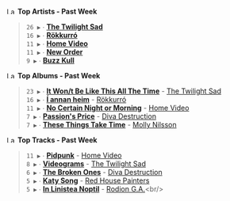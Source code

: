 <!--START_LASTFM_ARTISTS:{"period": "7day", "rows": 5}-->
<a href="https://last.fm" target="_blank"><img src="https://user-images.githubusercontent.com/17434202/215290617-e793598d-d7c9-428f-9975-156db1ba89cc.svg" alt="Last.fm Logo" width="18" height="13"/></a> **Top Artists - Past Week**

> `26 ▶️` ∙ **[The Twilight Sad](https://www.last.fm/music/The+Twilight+Sad)**<br/>
> `16 ▶️` ∙ **[Rökkurró](https://www.last.fm/music/R%C3%B6kkurr%C3%B3)**<br/>
> `11 ▶️` ∙ **[Home Video](https://www.last.fm/music/Home+Video)**<br/>
> `11 ▶️` ∙ **[New Order](https://www.last.fm/music/New+Order)**<br/>
> `9 ▶️` ∙ **[Buzz Kull](https://www.last.fm/music/Buzz+Kull)**<br/>
<!--END_LASTFM_ARTISTS-->

<!--START_LASTFM_ALBUMS:{"period": "7day", "rows": 5}-->
<a href="https://last.fm" target="_blank"><img src="https://user-images.githubusercontent.com/17434202/215290617-e793598d-d7c9-428f-9975-156db1ba89cc.svg" alt="Last.fm Logo" width="18" height="13"/></a> **Top Albums - Past Week**

> `23 ▶️` ∙ **[It Won/t Be Like This All The Time](https://www.last.fm/music/The+Twilight+Sad/It+Won%2Ft+Be+Like+This+All+The+Time)** - [The Twilight Sad](https://www.last.fm/music/The+Twilight+Sad)<br/>
> `16 ▶️` ∙ **[Í annan heim](https://www.last.fm/music/R%C3%B6kkurr%C3%B3/%C3%8D+annan+heim)** - [Rökkurró](https://www.last.fm/music/R%C3%B6kkurr%C3%B3)<br/>
> `11 ▶️` ∙ **[No Certain Night or Morning](https://www.last.fm/music/Home+Video/No+Certain+Night+or+Morning)** - [Home Video](https://www.last.fm/music/Home+Video)<br/>
> `7 ▶️` ∙ **[Passion's Price](https://www.last.fm/music/Diva+Destruction/Passion%27s+Price)** - [Diva Destruction](https://www.last.fm/music/Diva+Destruction)<br/>
> `7 ▶️` ∙ **[These Things Take Time](https://www.last.fm/music/Molly+Nilsson/These+Things+Take+Time)** - [Molly Nilsson](https://www.last.fm/music/Molly+Nilsson)<br/>
<!--END_LASTFM_ALBUMS-->

<!--START_LASTFM_TRACKS:{"period": "7day", "rows": 5}-->
<a href="https://last.fm" target="_blank"><img src="https://user-images.githubusercontent.com/17434202/215290617-e793598d-d7c9-428f-9975-156db1ba89cc.svg" alt="Last.fm Logo" width="18" height="13"/></a> **Top Tracks - Past Week**

> `11 ▶️` ∙ **[Pidpunk](https://www.last.fm/music/Home+Video/_/Pidpunk)** - [Home Video](https://www.last.fm/music/Home+Video)<br/>
> `8 ▶️` ∙ **[Videograms](https://www.last.fm/music/The+Twilight+Sad/_/Videograms)** - [The Twilight Sad](https://www.last.fm/music/The+Twilight+Sad)<br/>
> `6 ▶️` ∙ **[The Broken Ones](https://www.last.fm/music/Diva+Destruction/_/The+Broken+Ones)** - [Diva Destruction](https://www.last.fm/music/Diva+Destruction)<br/>
> `5 ▶️` ∙ **[Katy Song](https://www.last.fm/music/Red+House+Painters/_/Katy+Song)** - [Red House Painters](https://www.last.fm/music/Red+House+Painters)<br/>
> `5 ▶️` ∙ **[In Linistea Noptil](https://www.last.fm/music/Rodion+G.A./_/In+Linistea+Noptil)** - [Rodion G.A.](https://www.last.fm/music/Rodion+G.A.)<br/>
<!--END_LASTFM_TRACKS-->